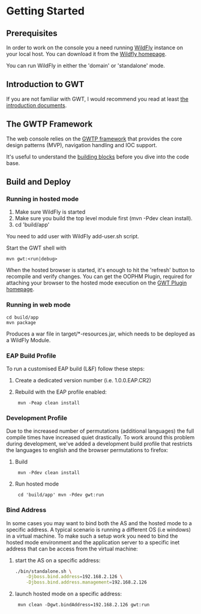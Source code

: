 # Getting Started 

## Prerequisites

In order to work on the console you a need running [WildFly][1] instance on your local host. You can download it from the [Wildfly homepage][2].

You can run WildFly in either the 'domain' or 'standalone' mode.

## Introduction to GWT

If you are not familiar with GWT, I would recommend you read at least [the introduction documents][3].

## The GWTP Framework

The web console relies on the [GWTP framework][4] that provides the core design patterns (MVP), navigation handling and IOC support.

It's useful to understand the [building blocks][5] before you dive into the code base.

## Build and Deploy

### Running in hosted mode

1. Make sure WildFly is started
1. Make sure you build the top level module first (mvn -Pdev clean install).
1. cd 'build/app'

You need to add user with WildFly add-user.sh script.

Start the GWT shell with

    mvn gwt:<run|debug>

When the hosted browser is started, it's enough to hit the 'refresh' button to recompile and verify changes. You can get the OOPHM Plugin, required for attaching your browser to the hosted mode execution on the [GWT Plugin homepage][6].

### Running in web mode

    cd build/app
    mvn package

Produces a war file in target/*-resources.jar, which needs to be deployed as a WildFly Module.

### EAP Build Profile

To run a customised EAP build (L&amp;F) follow these steps:

1. Create a dedicated version number (i.e. 1.0.0.EAP.CR2) 
1. Rebuild with the EAP profile enabled:

        mvn -Peap clean install

### Development Profile

Due to the increased number of permutations (additional languages) the full compile times have increased quiet drastically. To work around this problem during development, we've added a development build profile that restricts the languages to english and the browser permutations to firefox:

1. Build

        mvn -Pdev clean install

1. Run hosted mode

        cd 'build/app' mvn -Pdev gwt:run

### Bind Address

In some cases you may want to bind both the AS and the hosted mode to a specific address. A typical scenario is running a different OS (i.e windows) in a virtual machine. To make such a setup work you need to bind the hosted mode environment and the application server to a specific inet address that can be access from the virtual machine:

1. start the AS on a specific address:

    ```sh
    ./bin/standalone.sh \
        -Djboss.bind.address=192.168.2.126 \
        -Djboss.bind.address.management=192.168.2.126
    
    ```

1. launch hosted mode on a specific address:

        mvn clean -Dgwt.bindAddress=192.168.2.126 gwt:run

[1]: http://www.wildfly.org/
[2]: http://www.wildfly.org/downloads/
[3]: http://www.gwtproject.org/gettingstarted.html
[4]: https://github.com/arcbees/gwtp/
[5]: https://github.com/arcbees/gwtp/wiki
[6]: http://gwt.google.com/samples/MissingPlugin/MissingPlugin.html
